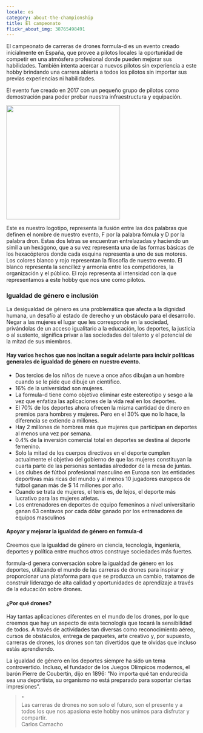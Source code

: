 ```yaml
---
locale: es
category: about-the-championship
title: El campeonato
flickr_about_img: 38765498491
---
```


El campeonato de carreras de drones formula-d es un
evento creado inicialmente en España, que provee
a pilotos locales la oportunidad de competir en una
atmósfera profesional donde pueden mejorar sus
habilidades. También intenta acercar a nuevos
pilotos sin experiencia a este hobby brindando
una carrera abierta a todos los pilotos sin importar
sus previas experiencias ni habilidades.

El evento fue creado en 2017 con un pequeño
grupo de pilotos como demostración para poder probar
nuestra infraestructura y equipación.

<div class="nk-post-text mt-0">
    <img style="height: 300px;" class="pull-left mt-0" src="/assets/images/logo_about.png" alt="">
        <p class="text-white">
Este es nuestro logotipo, representa la fusión entre las dos palabras
que definen el nombre de nuestro evento, F por la palabra fómula y D por la
palabra dron.
Estas dos letras se encuentran entrelazadas y haciendo un
símil a un hexágono, que a su vez representa una de las formas básicas de
los hexacópteros donde cada esquina representa a uno de sus motores.
Los colores blanco y rojo representan la filosofía de nuestro evento.
El blanco representa la sencillez y armonía entre los competidores, la
organización y el público.
El rojo representa al intensidad con la que representamos a este hobby que nos
une como pilotos.
</p>
</div>

<div class="nk-gap-1"></div>

### Igualdad de género e inclusión

La desigualdad de género es una problemática que afecta a la dignidad humana, un desafío al estado de derecho y un obstáculo para el desarrollo.
Negar a las mujeres el lugar que les corresponde en la sociedad, privándolas de un acceso igualitario a la educación, los deportes, la justicia o al sustento, significa privar a las sociedades del talento y el potencial de la mitad de sus miembros.

#### Hay varios hechos que nos incitan a seguir adelante para incluir políticas generales de igualdad de género en nuestro evento.

* Dos tercios de los niños de nueve a once años dibujan a un hombre cuando se le pide que dibuje un científico.
* 16% de la universidad son mujeres.
* La formula-d tiene como objetivo eliminar este estereotipo y sesgo a la vez que enfatiza las aplicaciones de la vida real en los deportes.
* El 70% de los deportes ahora ofrecen la misma cantidad de dinero en premios para hombres y mujeres. Pero en el 30% que no lo hace, la diferencia se extiende a millones.
* Hay 2 millones de hombres más que mujeres que participan en deportes al menos una vez por semana.
* 0.4% de la inversión comercial total en deportes se destina al deporte femenino.
* Solo la mitad de los cuerpos directivos en el deporte cumplen actualmente el objetivo del gobierno de que las mujeres constituyan la cuarta parte de las personas sentadas alrededor de la mesa de juntas.
* Los clubes de fútbol profesional masculino en Europa son las entidades deportivas más ricas del mundo y al menos 10 jugadores europeos de fútbol ganan más de $ 14 millones por año.
* Cuando se trata de mujeres, el tenis es, de lejos, el deporte más lucrativo para las mujeres atletas.
* Los entrenadores en deportes de equipo femeninos a nivel universitario ganan 63 centavos por cada dólar ganado por los entrenadores de equipos masculinos

#### Apoyar y mejorar la igualdad de género en formula-d

Creemos que la igualdad de género en ciencia, tecnología, ingeniería, deportes y política entre muchos otros construye sociedades más fuertes.

formula-d genera conversación sobre la igualdad de género en los deportes, utilizando el mundo de las carreras de drones para inspirar y proporcionar una plataforma para que se produzca un cambio, tratamos de construir liderazgo de alta calidad y oportunidades de aprendizaje a través de la educación sobre drones.

#### ¿Por qué drones?

Hay tantas aplicaciones diferentes en el mundo de los drones, por lo que creemos que hay un aspecto de esta tecnología que tocará la sensibilidad de todos.
A través de actividades tan diversas como reconocimiento aéreo, cursos de obstáculos, entrega de paquetes, arte creativo y, por supuesto, carreras de drones, los drones son tan divertidos que te olvidas que incluso estás aprendiendo.


La igualdad de género en los deportes siempre ha sido un tema controvertido.
Incluso, el fundador de los Juegos Olímpicos modernos, el barón Pierre de Coubertin, dijo en 1896: "No importa qué tan endurecida sea una deportista, su organismo no está preparado para soportar ciertas impresiones".

<div class="nk-gap-1"></div>

<blockquote class="nk-blockquote">
                        <div class="nk-blockquote-icon">
                            <span>"</span>
                        </div>
                        <div class="nk-blockquote-content">
                            Las carreras de drones no son solo el futuro, son el presente y a todos los que nos apasiona este hobby nos unimos para disfrutar y compartir.
                        </div>
                        <div class="nk-blockquote-author">
                            <span>Carlos Camacho</span>
                        </div>
</blockquote>
